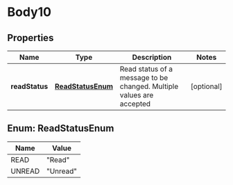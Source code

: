
# Body10

## Properties
Name | Type | Description | Notes
------------ | ------------- | ------------- | -------------
**readStatus** | [**ReadStatusEnum**](#ReadStatusEnum) | Read status of a message to be changed. Multiple values are accepted |  [optional]


<a name="ReadStatusEnum"></a>
## Enum: ReadStatusEnum
Name | Value
---- | -----
READ | &quot;Read&quot;
UNREAD | &quot;Unread&quot;



